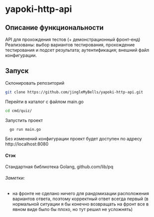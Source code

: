 # yapoki-http-api

## Описание функциональности
API для прохождения тестов (+ демонстрационный фронт-енд)
Реализованы: выбор вариантов тестирования, прохождение тестирования и подсет результата; аутентификация; внешний файл конфигурации.

## Запуск

Склонировать репозиторий
```bash
git clone https://github.com/jingleMyBells/yapoki-http-api.git
```

Перейти в каталог с файлом main.go
```bash
cd cmd/quiz/
```

Запустить проект
```bash
  go run main.go
```

Без изменений конфигурации проект будет доступен по адресу http://localhost:8080


#### Стэк
Стандартная библиотека Golang, github.com/lib/pq

###### Заметки:
- на фронте не сделано ничего для рандомизации расположения вариантов ответа, поэтому корректный ответ всегда первый (в нормальной ситуации я бы конечно возвращать на фронт все в явном виде было бы плохо, но тут решил не усложнять)

